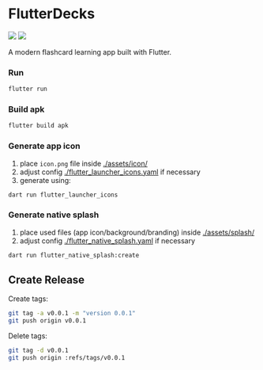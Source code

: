 # FlutterDecks
[![](https://github.com/Bl4ckspell7/FlutterDecks/actions/workflows/build.yaml/badge.svg)](https://github.com/Bl4ckspell7/FlutterDecks/actions/workflows/build.yaml)
[![](https://img.shields.io/github/v/release/Bl4ckspell7/FlutterDecks)](https://github.com/Bl4ckspell7/FlutterDecks/releases)


A modern flashcard learning app built with Flutter.

### Run
```bash
flutter run
```

### Build apk
```bash
flutter build apk
```

### Generate app icon
1. place `icon.png` file inside [./assets/icon/](./assets/icon/)
2. adjust config [./flutter_launcher_icons.yaml](./flutter_launcher_icons.yaml) if necessary
3. generate using:
```bash
dart run flutter_launcher_icons
```

### Generate native splash
1. place used files (app icon/background/branding) inside [./assets/splash/](./assets/splash/)
2. adjust config [./flutter_native_splash.yaml](./flutter_native_splash.yaml) if necessary
```bash
dart run flutter_native_splash:create
```

## Create Release
Create tags:
```bash
git tag -a v0.0.1 -m "version 0.0.1"
git push origin v0.0.1
```
Delete tags:
```bash
git tag -d v0.0.1
git push origin :refs/tags/v0.0.1
```